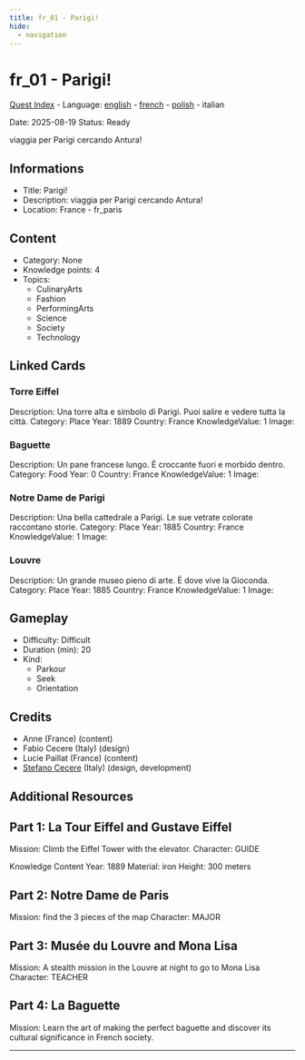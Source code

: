 ```yaml
---
title: fr_01 - Parigi!
hide:
  - navigation
---
```


# fr_01 - Parigi!
[Quest Index](./index.it.md) - Language: [english](./fr_01.md) - [french](./fr_01.fr.md) - [polish](./fr_01.pl.md) - italian

Date: 2025-08-19
Status: Ready

viaggia per Parigi cercando Antura!

## Informations

- Title: Parigi!
- Description: viaggia per Parigi cercando Antura!
- Location: France - fr_paris
## Content
- Category: None
- Knowledge points: 4
- Topics:
  - CulinaryArts
  - Fashion
  - PerformingArts
  - Science
  - Society
  - Technology

## Linked Cards
### Torre Eiffel
Description: Una torre alta e simbolo di Parigi. Puoi salire e vedere tutta la città.
Category: Place
Year: 1889
Country: France
KnowledgeValue: 1
Image: 

### Baguette
Description: Un pane francese lungo. È croccante fuori e morbido dentro.
Category: Food
Year: 0
Country: France
KnowledgeValue: 1
Image: 

### Notre Dame de Parigi
Description: Una bella cattedrale a Parigi. Le sue vetrate colorate raccontano storie.
Category: Place
Year: 1885
Country: France
KnowledgeValue: 1
Image: 

### Louvre
Description: Un grande museo pieno di arte. È dove vive la Gioconda.
Category: Place
Year: 1885
Country: France
KnowledgeValue: 1
Image: 

## Gameplay
- Difficulty: Difficult
- Duration (min): 20
- Kind:
  - Parkour
  - Seek
  - Orientation
## Credits
- Anne (France) (content)
- Fabio Cecere (Italy) (design)
- Lucie Paillat (France) (content)
- [Stefano Cecere](https://stefanocecere.com) (Italy) (design, development)

## Additional Resources


## Part 1: La Tour Eiffel and Gustave Eiffel
Mission: Climb the Eiffel Tower with the elevator.
Character: GUIDE

Knowledge Content
Year: 1889
Material: iron
Height: 300 meters

## Part 2: Notre Dame de Paris
Mission: find the 3 pieces of the map
Character: MAJOR

## Part 3: Musée du Louvre and Mona Lisa
Mission: A stealth mission in the Louvre at night to go to Mona Lisa
Character: TEACHER

## Part 4: La Baguette
Mission: Learn the art of making the perfect baguette and discover its cultural significance in French society.


---

